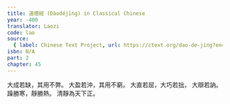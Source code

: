 ```yaml
---
title: 道德經 (Dàodéjīng) in Classical Chinese
year: -400
translator: Laozi
code: lao
source:
  { label: Chinese Text Project, url: https://ctext.org/dao-de-jing?en=off }
isbn: N/A
part: 2
chapter: 45
---
```


大成若缺，其用不弊。
大盈若沖，其用不窮。
大直若屈，大巧若拙，
大辯若訥。躁勝寒，靜勝熱。
清靜為天下正。
